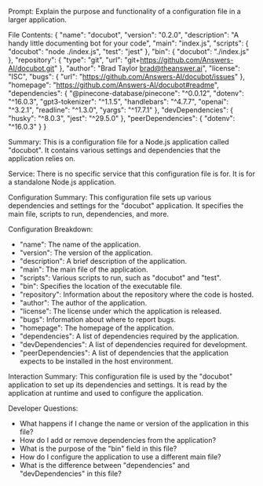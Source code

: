 Prompt: Explain the purpose and functionality of a configuration file in a larger application.

File Contents:
{
  "name": "docubot",
  "version": "0.2.0",
  "description": "A handy little documenting bot for your code",
  "main": "index.js",
  "scripts": {
    "docubot": "node ./index.js",
    "test": "jest"
  },
  "bin": {
    "docubot": "./index.js"
  },
  "repository": {
    "type": "git",
    "url": "git+https://github.com/Answers-AI/docubot.git"
  },
  "author": "Brad Taylor brad@theanswer.ai",
  "license": "ISC",
  "bugs": {
    "url": "https://github.com/Answers-AI/docubot/issues"
  },
  "homepage": "https://github.com/Answers-AI/docubot#readme",
  "dependencies": {
    "@pinecone-database/pinecone": "^0.0.12",
    "dotenv": "^16.0.3",
    "gpt3-tokenizer": "^1.1.5",
    "handlebars": "^4.7.7",
    "openai": "^3.2.1",
    "readline": "^1.3.0",
    "yargs": "^17.7.1"
  },
  "devDependencies": {
    "husky": "^8.0.3",
    "jest": "^29.5.0"
  },
  "peerDependencies": {
    "dotenv": "^16.0.3"
  }
}

Summary:
This is a configuration file for a Node.js application called "docubot". It contains various settings and dependencies that the application relies on.

Service:
There is no specific service that this configuration file is for. It is for a standalone Node.js application.

Configuration Summary:
This configuration file sets up various dependencies and settings for the "docubot" application. It specifies the main file, scripts to run, dependencies, and more.

Configuration Breakdown:
- "name": The name of the application.
- "version": The version of the application.
- "description": A brief description of the application.
- "main": The main file of the application.
- "scripts": Various scripts to run, such as "docubot" and "test".
- "bin": Specifies the location of the executable file.
- "repository": Information about the repository where the code is hosted.
- "author": The author of the application.
- "license": The license under which the application is released.
- "bugs": Information about where to report bugs.
- "homepage": The homepage of the application.
- "dependencies": A list of dependencies required by the application.
- "devDependencies": A list of dependencies required for development.
- "peerDependencies": A list of dependencies that the application expects to be installed in the host environment.

Interaction Summary:
This configuration file is used by the "docubot" application to set up its dependencies and settings. It is read by the application at runtime and used to configure the application.

Developer Questions:
- What happens if I change the name or version of the application in this file?
- How do I add or remove dependencies from the application?
- What is the purpose of the "bin" field in this file?
- How do I configure the application to use a different main file?
- What is the difference between "dependencies" and "devDependencies" in this file?